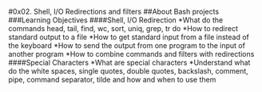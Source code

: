 #0x02. Shell, I/O Redirections and filters
##About Bash projects
###Learning Objectives
####Shell, I/O Redirection
*What do the commands head, tail, find, wc, sort, uniq, grep, tr do
*How to redirect standard output to a file
*How to get standard input from a file instead of the keyboard
*How to send the output from one program to the input of another program
*How to combine commands and filters with redirections
####Special Characters
*What are special characters
*Understand what do the white spaces, single quotes, double quotes, backslash, comment, pipe, command separator, tilde and how and when to use them
